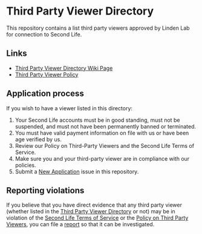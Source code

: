 # Third Party Viewer Directory

This repository contains a list third party viewers approved by Linden Lab for
connection to Second Life.

## Links

- [Third Party Viewer Directory Wiki Page](https://wiki.secondlife.com/wiki/Third_Party_Viewer_Directory)
- [Third Party Viewer Policy](https://secondlife.com/corporate/third-party-viewers)

## Application process

If you wish to have a viewer listed in this directory:

1. Your Second Life accounts must be in good standing, must not be suspended, and must not have been permanently banned or terminated.
2. You must have valid payment information on file with us or have been age verified by us.
3. Review our Policy on Third-Party Viewers and the Second Life Terms of Service.
4. Make sure you and your third-party viewer are in compliance with our policies.
5. Submit a [New Application][] issue in this repository.

## Reporting violations

If you believe that you have direct evidence that any third party viewer
(whether listed in the [Third Party Viewer Directory][] or not) may be in
violation of the [Second Life Terms of Service][] or the [Policy on Third Party Viewers][],
you can file a [report][violation] so that it can be investigated.


[New Application]: https://github.com/secondlife/third-party-viewers/issues/new?assignees=&labels=&projects=&template=application.yaml
[Third Party Viewer Directory]: https://wiki.secondlife.com/wiki/Third_Party_Viewer_Directory
[Second Life Terms of Service]: https://lindenlab.com/legal/second-life-terms-and-conditions
[Policy on Third Party Viewers]: https://secondlife.com/corporate/third-party-viewers
[violation]: https://github.com/secondlife/third-party-viewers/issues/new?assignees=&labels=&projects=&template=violation.yaml
